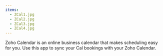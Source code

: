 ```yaml
---
items:
  - ZCal1.jpg
  - ZCal2.jpg
  - ZCal3.jpg
  - ZCal4.jpg
---
```


Zoho Calendar is an online business calendar that makes scheduling easy for you. Use this app to sync your Cal bookings with your Zoho Calendar.
